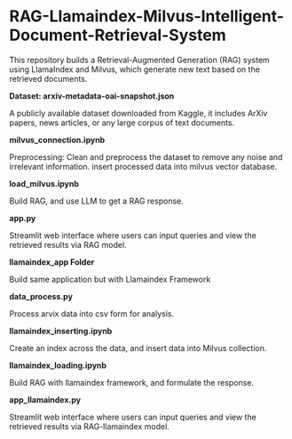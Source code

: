 # RAG-Llamaindex-Milvus-Intelligent-Document-Retrieval-System
This repository builds a Retrieval-Augmented Generation (RAG) system using LlamaIndex and Milvus, which generate new text based on the retrieved documents.

**Dataset: arxiv-metadata-oai-snapshot.json**

A publicly available dataset downloaded from Kaggle, it includes ArXiv papers, news articles, or any large corpus of text documents.

**milvus_connection.ipynb**

Preprocessing: Clean and preprocess the dataset to remove any noise and irrelevant information.
insert processed data into milvus vector database.

**load_milvus.ipynb**

Build RAG, and use LLM to get a RAG response.

**app.py**

Streamlit web interface where users can input queries and view the retrieved results via RAG model.

**llamaindex_app Folder**

Build same application but with Llamaindex Framework

**data_process.py**

Process arvix data into csv form for analysis.

**llamaindex_inserting.ipynb**

Create an index across the data, and insert data into Milvus collection.

**llamaindex_loading.ipynb**

Build RAG with llamaindex framework, and formulate the response.

**app_llamaindex.py**

Streamlit web interface where users can input queries and view the retrieved results via RAG-llamaindex model.



